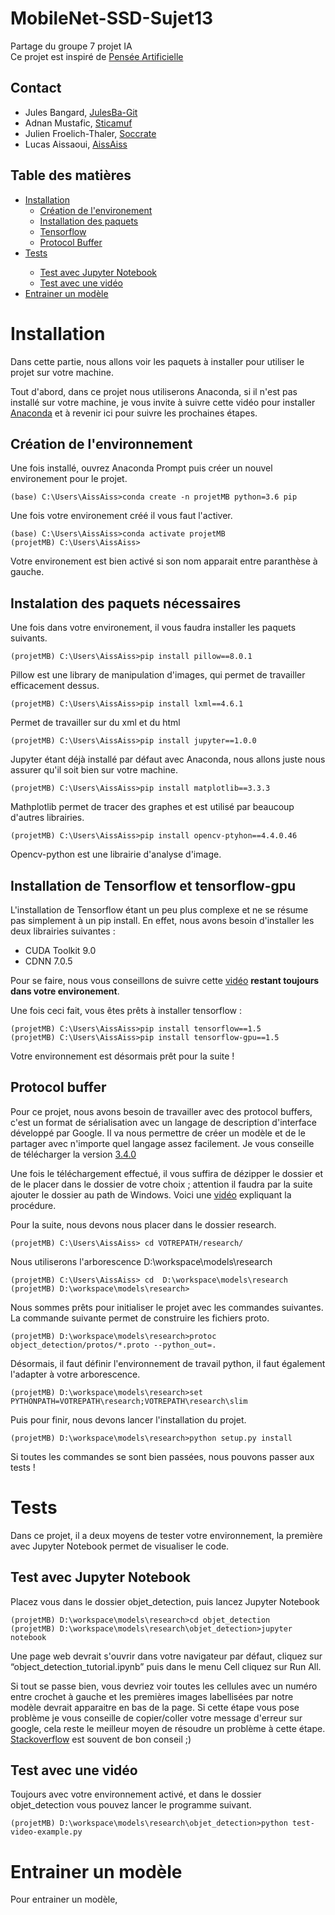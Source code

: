 # MobileNet-SSD-Sujet13
Partage du groupe 7 projet IA <br>
Ce projet est inspiré de [Pensée Artificielle](https://penseeartificielle.fr/mobilenet-ssd-identifier-objets-camera-smartphone/)

## Contact 

* Jules Bangard, [JulesBa-Git](https://github.com/JulesBa-Git) 
* Adnan Mustafic, [Sticamuf](https://github.com/Sticamuf) 
* Julien Froelich-Thaler, [Soccrate](https://github.com/Soccrate)
* Lucas Aissaoui, [AissAiss](https://github.com/AissAiss)

## Table des matières 

<ul>
	<li><a href="#Installation">Installation</a>
        <ul>
            <li><a href="#creatoin">Création de l'environement</a></li>
            <li><a href="#paquets">Installation des paquets</a></li>
            <li><a href="#tf">Tensorflow</a></li>
            <li><a href="#protoc">Protocol Buffer</a></li>
        </ul>
    </li>
    <li><a href="#Test">Tests</a></li>
        <ul>
            <li><a href="#jupyter">Test avec Jupyter Notebook</a></li>
            <li><a href="#video">Test avec une vidéo</a></li>
        </ul>
    <li><a href='#Entrainer'>Entrainer un modèle</a></li>
    
</ul>


# Installation
<a id='Installation'></a>

Dans cette partie, nous allons voir les paquets à installer pour utiliser le projet sur votre machine. 

Tout d'abord, dans ce projet nous utiliserons Anaconda, si il n'est pas installé sur votre machine, je vous invite à suivre cette vidéo pour installer [Anaconda](https://www.youtube.com/watch?v=jaw5FhWx2Bk&ab_channel=MachineLearnia) et à revenir ici pour suivre les prochaines étapes.

## Création de l'environnement 
<a href='creatoin'></a>

Une fois installé, ouvrez Anaconda Prompt puis créer un nouvel environement pour le projet. 

```shell 
(base) C:\Users\AissAiss>conda create -n projetMB python=3.6 pip 
```
Une fois votre environement créé il vous faut l'activer. 

```shell 
(base) C:\Users\AissAiss>conda activate projetMB
(projetMB) C:\Users\AissAiss>
```
Votre environement est bien activé si son nom apparait entre paranthèse à gauche.

## Instalation des paquets nécessaires
<a href='paquets'></a>

Une fois dans votre environement, il vous faudra installer les paquets suivants.

```shell 
(projetMB) C:\Users\AissAiss>pip install pillow==8.0.1
```
Pillow est une library de manipulation d'images, qui permet de travailler efficacement dessus.

```shell 
(projetMB) C:\Users\AissAiss>pip install lxml==4.6.1
```
Permet de travailler sur du xml et du html

```shell 
(projetMB) C:\Users\AissAiss>pip install jupyter==1.0.0
```
Jupyter étant déjà installé par défaut avec Anaconda, nous allons juste nous assurer qu'il soit bien sur votre machine. 

```shell 
(projetMB) C:\Users\AissAiss>pip install matplotlib==3.3.3
```
Mathplotlib permet de tracer des graphes et est utilisé par beaucoup d'autres librairies.

```shell 
(projetMB) C:\Users\AissAiss>pip install opencv-ptyhon==4.4.0.46
```
Opencv-python est une librairie d'analyse d'image. 

## Installation de Tensorflow et tensorflow-gpu
<a href='tf'></a>

L'installation de Tensorflow étant un peu plus complexe et ne se résume pas simplement à un pip install. En effet, nous avons besoin d'installer les deux librairies suivantes :  

<ul>
    <li><a>CUDA Toolkit 9.0</a></li>
    <li><a>CDNN 7.0.5</a></li>
</ul>

Pour se faire, nous vous conseillons de suivre cette [vidéo](https://www.youtube.com/watch?v=uIm3DMprk7M&t=113s&ab_channel=MarkJay) **restant toujours dans votre environement**. 

Une fois ceci fait, vous êtes prêts à installer tensorflow : 
```shell 
(projetMB) C:\Users\AissAiss>pip install tensorflow==1.5
(projetMB) C:\Users\AissAiss>pip install tensorflow-gpu==1.5
```

Votre environnement est désormais prêt pour la suite ! 

## Protocol buffer
<a href='protoc'></a>

Pour ce projet, nous avons besoin de travailler avec des protocol buffers, c'est un format de sérialisation avec un langage de description d'interface développé par Google. Il va nous permettre de créer un modèle et de le partager avec n'importe quel langage assez facilement. 
Je vous conseille de télécharger la version [3.4.0](https://github.com/google/protobuf/releases/download/v3.4.0/protoc-3.4.0-win32.zip)

Une fois le téléchargement effectué, il vous suffira de dézipper le dossier et de le placer dans le dossier de votre choix ; attention il faudra par la suite ajouter le dossier au path de Windows. Voici une [vidéo](https://www.youtube.com/watch?v=XkErKaltd6E&ab_channel=ThinkSalesforce) expliquant la procédure. 

Pour la suite, nous devons nous placer dans le dossier research. 

```shell 
(projetMB) C:\Users\AissAiss> cd VOTREPATH/research/
```

Nous utiliserons l'arborescence D:\workspace\models\research

```shell 
(projetMB) C:\Users\AissAiss> cd  D:\workspace\models\research
(projetMB) D:\workspace\models\research>
```

Nous sommes prêts pour initialiser le projet avec les commandes suivantes.
La commande suivante permet de construire les fichiers proto. 

```shell 
(projetMB) D:\workspace\models\research>protoc object_detection/protos/*.proto --python_out=.
```

Désormais, il faut définir l'environnement de travail python, il faut également l'adapter à votre arborescence. 

```shell 
(projetMB) D:\workspace\models\research>set PYTHONPATH=VOTREPATH\research;VOTREPATH\research\slim
```

Puis pour finir, nous devons lancer l'installation du projet. 

```shell 
(projetMB) D:\workspace\models\research>python setup.py install
```

Si toutes les commandes se sont bien passées, nous pouvons passer aux tests ! 

# Tests
<a id='Test'></a>

Dans ce projet, il a deux moyens de tester votre environnement, la première avec Jupyter Notebook permet de visualiser le code. 

## Test avec Jupyter Notebook 
<a href='jupyter'></a>

Placez vous dans le dossier objet_detection, puis lancez Jupyter Notebook 

```shell 
(projetMB) D:\workspace\models\research>cd objet_detection
(projetMB) D:\workspace\models\research\objet_detection>jupyter notebook
```
Une page web devrait s'ouvrir dans votre navigateur par défaut, cliquez sur “object_detection_tutorial.ipynb” puis dans le menu Cell cliquez sur Run All. 

Si tout se passe bien, vous devriez voir toutes les cellules avec un numéro entre crochet à gauche et les premières images labellisées par notre modèle devrait apparaitre en bas de la page. Si cette étape vous pose problème je vous conseille de copier/coller votre message d'erreur sur google, cela reste le meilleur moyen de résoudre un problème à cette étape. [Stackoverflow](https://stackoverflow.com/) est souvent de bon conseil ;)

## Test avec une vidéo  
<a href='video'></a>

Toujours avec votre environnement activé, et dans le dossier objet_detection vous pouvez lancer le programme suivant. 

```shell 
(projetMB) D:\workspace\models\research\objet_detection>python test-video-example.py
```

# Entrainer un modèle 
<a href="Entrainer"></a>

Pour entrainer un modèle,




